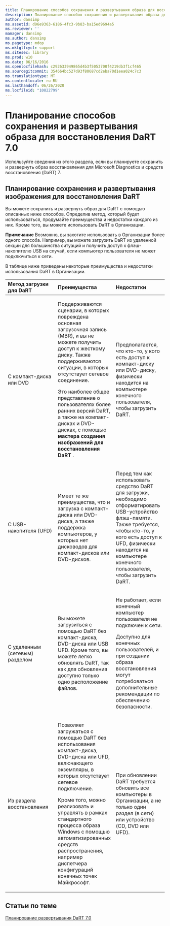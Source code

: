 ```yaml
---
title: Планирование способов сохранения и развертывания образа для восстановления DaRT 7.0
description: Планирование способов сохранения и развертывания образа для восстановления DaRT 7.0
author: dansimp
ms.assetid: d96e9363-6186-4fc3-9b83-ba15ed9694a5
ms.reviewer: ''
manager: dansimp
ms.author: dansimp
ms.pagetype: mdop
ms.mktglfcycl: support
ms.sitesec: library
ms.prod: w10
ms.date: 06/16/2016
ms.openlocfilehash: c292633949865d4b3f5053700f4219db3f1cf465
ms.sourcegitcommit: 354664bc527d93f80687cd2eba70d1eea024c7c3
ms.translationtype: MT
ms.contentlocale: ru-RU
ms.lasthandoff: 06/26/2020
ms.locfileid: "10822799"
---
```

# Планирование способов сохранения и развертывания образа для восстановления DaRT 7.0


Используйте сведения из этого раздела, если вы планируете сохранить и развернуть образ восстановления для Microsoft Diagnostics и средств восстановления (DaRT) 7.

## Планирование сохранения и развертывания изображения для восстановления DaRT


Вы можете сохранить и развернуть образ для DaRT с помощью описанных ниже способов. Определив метод, который будет использоваться, продумайте преимущества и недостатки каждого из них. Кроме того, вы можете использовать DaRT в Организации.

**Примечание**  Возможно, вы захотите использовать в Организации более одного способа. Например, вы можете загрузить DaRT из удаленной секции для большинства ситуаций и получить доступ к флэш-накопителю USB на случай, если компьютер пользователя не может подключиться к сети.

 

В таблице ниже приведены некоторые преимущества и недостатки использования DaRT в Организации.

<table>
<colgroup>
<col width="33%" />
<col width="33%" />
<col width="33%" />
</colgroup>
<thead>
<tr class="header">
<th align="left">Метод загрузки для DaRT</th>
<th align="left">Преимущества</th>
<th align="left">Недостатки</th>
</tr>
</thead>
<tbody>
<tr class="odd">
<td align="left"><p>С компакт-диска или DVD</p></td>
<td align="left"><p>Поддерживаются сценарии, в которых повреждена основная загрузочная запись (MBR), и вы не можете получить доступ к жесткому диску. Также поддерживаются ситуации, в которых отсутствует сетевое соединение.</p>
<p>Это наиболее общее представление о пользователях более ранних версий DaRT, а также на компакт-дисках и DVD-дисках, с помощью <strong> мастера создания изображений для восстановления DaRT </strong> .</p></td>
<td align="left"><p>Предполагается, что кто-то, у кого есть доступ к компакт-диску или DVD-диску, физически находится на компьютере конечного пользователя, чтобы загрузить DaRT.</p></td>
</tr>
<tr class="even">
<td align="left"><p>С USB-накопителя (UFD)</p></td>
<td align="left"><p>Имеет те же преимущества, что и загрузка с компакт-диска или DVD-диска, а также поддержка компьютеров, у которых нет дисководов для компакт-дисков или DVD-дисков.</p></td>
<td align="left"><p>Перед тем как использовать средство DaRT для загрузки, необходимо отформатировать USB-устройство флэш-памяти. Также требуется, чтобы кто-то, у кого есть доступ к UFD, физически находится на компьютере конечного пользователя, чтобы загрузить DaRT.</p></td>
</tr>
<tr class="odd">
<td align="left"><p>С удаленным (сетевым) разделом</p></td>
<td align="left"><p>Вы можете загрузиться с помощью DaRT без компакт-диска, DVD-диска или USB UFD. Кроме того, вы можете легко обновлять DaRT, так как для обновления доступно только одно расположение файлов.</p></td>
<td align="left"><p>Не работает, если конечный компьютер пользователя не подключен к сети.</p>
<p>Доступно для конечных пользователей, и при создании образа восстановления могут потребоваться дополнительные рекомендации по обеспечению безопасности.</p></td>
</tr>
<tr class="even">
<td align="left"><p>Из раздела восстановления</p></td>
<td align="left"><p>Позволяет загружаться с помощью DaRT без использования компакт-диска, DVD-диска или UFD, включающего экземпляры, в которых отсутствует сетевое подключение.</p>
<p>Кроме того, можно реализовать и управлять в рамках стандартного процесса образа Windows с помощью автоматизированных средств распространения, например диспетчера конфигураций конечных точек Майкрософт.</p></td>
<td align="left"><p>При обновлении DaRT требуется обновить все компьютеры в Организации, а не только один раздел (в сети) или устройство (CD, DVD или UFD).</p></td>
</tr>
</tbody>
</table>

 

## Статьи по теме


[Планирование развертывания DaRT 7.0](planning-to-deploy-dart-70.md)

 

 






